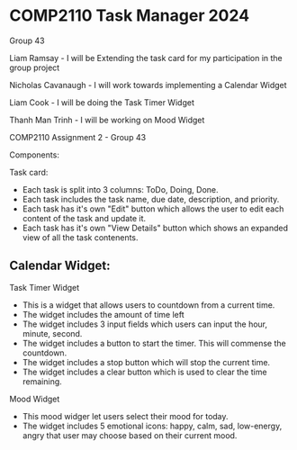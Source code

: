 # COMP2110 Task Manager 2024

Group 43

Liam Ramsay - 
I will be Extending the task card for my participation in the group project

Nicholas Cavanaugh -
I will work towards implementing a Calendar Widget

Liam Cook - 
I will be doing the Task Timer Widget

Thanh Man Trinh -
I will be working on Mood Widget


COMP2110 Assignment 2 - Group 43

Components:

Task card:
- Each task is split into 3 columns: ToDo, Doing, Done.
- Each task includes the task name, due date, description, and priority.
- Each task has it's own "Edit" button which allows the user to edit each content of the task and update it.
- Each task has it's own "View Details" button which shows an expanded view of all the task contenents.

Calendar Widget:
- 

Task Timer Widget
- This is a widget that allows users to countdown from a current time.
- The widget includes the amount of time left
- The widget includes 3 input fields which users can input the hour, minute, second.
- The widget includes a button to start the timer. This will commense the countdown.
- The widget includes a stop button which will stop the current time.
- The widget includes a clear button which is used to clear the time remaining.

Mood Widget
- This mood widger let users select their mood for today.
- The widget includes 5 emotional icons: happy, calm, sad, low-energy, angry that user may choose based on their current mood.


